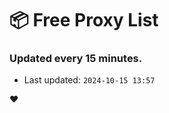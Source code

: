 # :package: Free Proxy List
### Updated every 15 minutes.

- Last updated: `2024-10-15 13:57`

:heart:
